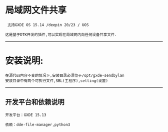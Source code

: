 # 局域网文件共享

     支持GXDE OS 15.14 /deepin 20/23 / UOS

    这是基于DTK开发的插件,可以实现在局域网内向任何设备共享文件.

---
# 安装说明:
    在源代码内容不变的情况下,安装目录必须位于/opt/gxde-sendbylan
    安装目录中有两个可执行文件,SBL(主程序),setting(设置)
---
## 开发平台和依赖说明
    开发平台：GXDE 15.13

    依赖：dde-file-manager,python3
